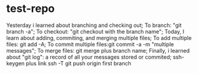 # test-repo
Yesterday i learned about branching and checking out;
To branch: "git branch -a";
To checkout: "git checkout with the branch name";
Today, I learn about adding, commiting, and merging multiple files;
To add multiple files: git add -A;
To commit multiple files:git commit -a -m "multiple messages";
To merge files: git merge plus branch name;
Finally, i learned about "git log": a record of all your messages stored or commited; 
ssh-keygen plus link
ssh -T
git push origin first branch
